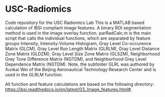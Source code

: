 # USC-Radiomics
Code repository for the USC Radiomics Lab
This is a MATLAB based calculation of IBSI compliant image features. A binary ROI segmentation method is used in the image overlay function. 
parRadCalc.m is the main script that calls the individual functions, which are separated by feature groups Intensity, Intensity-Volume Histogram,
Gray Level Co-occurence Matrix (GLCM), Gray Level Run Length Matrix (GLRLM), Gray Level Distance Zone Matrix (GLDZM), Gray Level Size Zone Matrix (GLSZM), 
Neighborhood Grey Tone Difference Matrix (NGTDM), and Neighborhood Grey Level Dependence Matrix (NGTDM). Note, the subfolder GLRL was authored by Xunkai Wei
of the Beijing Aeronautical Technology Research Center and is used in the GLRLM function. 

All function and feature calculations are based on the following directory: https://ibsi.readthedocs.io/en/latest/03_Image_features.html#. 
